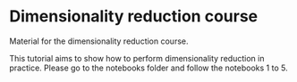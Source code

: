 # Dimensionality reduction course

Material for the dimensionality reduction course.

This tutorial aims to show how to perform dimensionality reduction in practice. Please go to the notebooks folder and follow the notebooks 1 to 5.




